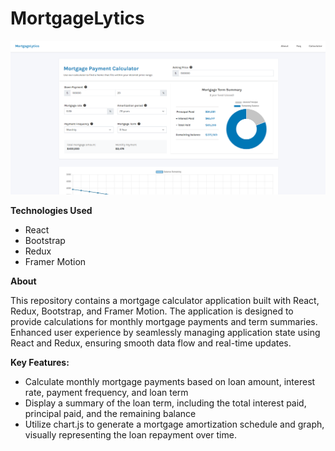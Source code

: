 # MortgageLytics

![ MortgageLytics Preview Calculator](./MortgageLyticsPreview2.png)


**Technologies Used**
- React
- Bootstrap
- Redux
- Framer Motion

**About**<br>

This repository contains a mortgage calculator application built with React, Redux, Bootstrap, and Framer Motion. The application is designed to provide calculations for monthly mortgage payments and term summaries. Enhanced user experience by seamlessly managing application state using React and Redux, ensuring smooth data flow and real-time updates.

**Key Features:**
- Calculate monthly mortgage payments based on loan amount, interest rate, payment frequency, and loan term
- Display a summary of the loan term, including the total interest paid, principal paid, and the remaining balance
- Utilize chart.js to generate a mortgage amortization schedule and graph, visually representing the loan repayment over time.

